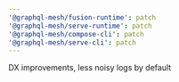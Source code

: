 ```yaml
---
'@graphql-mesh/fusion-runtime': patch
'@graphql-mesh/serve-runtime': patch
'@graphql-mesh/compose-cli': patch
'@graphql-mesh/serve-cli': patch
---
```


DX improvements, less noisy logs by default
